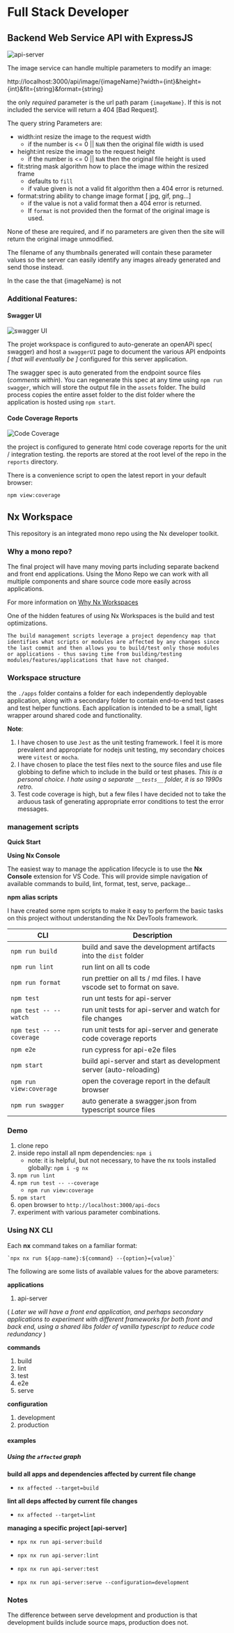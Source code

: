 # Full Stack Developer

## Backend Web Service API with ExpressJS

![api-server](./docs/images/_api_image.jpg)

The image service can handle multiple parameters to modify an image:

http://localhost:3000/api/image/{imageName}?width={int}&height={int}&fit={string}&format={string}

the only _required_ parameter is the url path param `{imageName}`. If this is not included the service will return a 404 [Bad Request].

The query string Parameters are:

- width:int resize the image to the request width
  - if the number is <= 0 || `NaN` then the original file width is used
- height:int resize the image to the request height
  - if the number is <= 0 || `NaN` then the original file height is used
- fit:string mask algorithm how to place the image within the resized frame
  - defaults to `fill`
  - if value given is not a valid fit algorithm then a 404 error is returned.
- format:string ability to change image format [ jpg, gif, png...]
  - if the value is not a valid format then a 404 error is returned.
  - If `format` is not provided then the format of the original image is used.

None of these are required, and if no parameters are given then the site will return the original image unmodified.

The filename of any thumbnails generated will contain these parameter values so the server can easily identify any images already generated and send those instead.

In the case the that {imageName} is not

### Additional Features:

#### Swagger UI

![swagger UI](./docs/images/api-server_swagger.jpg)

The projet workspace is configured to auto-generate an openAPi spec( swagger) and host a `swaggerUI` page to document the various API endpoints _[ that will eventually be ]_ configured for this server application.

The swagger spec is auto generated from the endpoint source files (_comments within_). You can regenerate this spec at any time using `npm run swagger`, which will store the output file in the `assets` folder. The build process copies the entire asset folder to the dist folder where the application is hosted using `npm start`.

#### Code Coverage Reports

![Code Coverage](./docs/images/api-server_coverage.jpg)

the project is configured to generate html code coverage reports for the unit / integration testing. the reports are stored at the root level of the repo in the `reports` directory.

There is a convenience script to open the latest report in your default browser:

`npm view:coverage`

## Nx Workspace

This repository is an integrated mono repo using the Nx developer toolkit.

### Why a mono repo?

The final project will have many moving parts including separate backend and front end applications. Using the Mono Repo we can work with all multiple components and share source code more easily across applications.

For more information on [Why Nx Workspaces](https://nx.dev/getting-started/why-nx)

One of the hidden features of using Nx Workspaces is the build and test optimizations.

    The build management scripts leverage a project dependency map that identifies what scripts or modules are affected by any changes since the last commit and then allows you to build/test only those modules or applications - thus saving time from building/testing modules/features/applications that have not changed.

### Workspace structure

the `./apps` folder contains a folder for each independently deployable application, along with a secondary folder to contain end-to-end test cases and test helper functions. Each application is intended to be a small, light wrapper around shared code and functionality.

**Note**:

1. I have chosen to use `Jest` as the unit testing framework. I feel it is more prevalent and appropriate for nodejs unit testing, my secondary choices were `vitest` or `mocha`.
2. I have chosen to place the test files next to the source files and use file globbing to define which to include in the build or test phases.
   _This is a personal choice. I hate using a separate `__tests__` folder, it is so 1990s retro._
3. Test code coverage is high, but a few files I have decided not to take the arduous task of generating appropriate error conditions to test the error messages.

### management scripts

**Quick Start**

**Using Nx Console**

The easiest way to manage the application lifecycle is to use the **Nx Console** extension for VS Code. This will provide simple navigation of available commands to build, lint, format, test, serve, package...

**npm alias scripts**

I have created some npm scripts to make it easy to perform the basic tasks on this project without understanding the Nx DevTools framework.

| CLI                      | Description                                                             |
| ------------------------ | ----------------------------------------------------------------------- |
| `npm run build`          | build and save the development artifacts into the `dist` folder         |
| `npm run lint`           | run lint on all ts code                                                 |
| `npm run format`         | run prettier on all ts / md files. I have vscode set to format on save. |
| `npm test`               | run unt tests for api-server                                            |
| `npm test -- --watch`    | run unit tests for api-server and watch for file changes                |
| `npm test -- --coverage` | run unit tests for api-server and generate code coverage reports        |
| `npm e2e`                | run cypress for api-e2e files                                           |
| `npm start`              | build api-server and start as development server (auto-reloading)       |
| `npm run view:coverage`  | open the coverage report in the default browser                         |
| `npm run swagger`        | auto generate a swagger.json from typescript source files               |

### Demo

1. clone repo
2. inside repo install all npm dependencies: `npm i`
   - note: it is helpful, but not necessary, to have the nx tools installed globally: `npm i -g nx`
3. `npm run lint`
4. `npm run test -- --coverage`
   - `npm run view:coverage`
5. `npm start`
6. open browser to `http://localhost:3000/api-docs`
7. experiment with various parameter combinations.

### Using NX CLI

Each **nx** command takes on a familiar format:

    `npx nx run ${app-name}:${command} --{option}={value}`

The following are some lists of available values for the above parameters:

**applications**

1. api-server

( _Later we will have a front end application, and perhaps secondary applications to experiment with different frameworks for both front and back end, using a shared libs folder of vanilla typescript to reduce code redundancy_ )

**commands**

1. build
2. lint
3. test
4. e2e
5. serve

**configuration**

1. development
2. production

#### examples

##### Using the `affected` graph

**build all apps and dependencies affected by current file change**

- `nx affected --target=build`

**lint all deps affected by current file changes**

- `nx affected --target=lint`

**managing a specific project [api-server]**

- `npx nx run api-server:build`

- `npx nx run api-server:lint`
- `npx nx run api-server:test`

- `npx nx run api-server:serve --configuration=development`

### Notes

The difference between serve development and production is that development builds include source maps, production does not.
